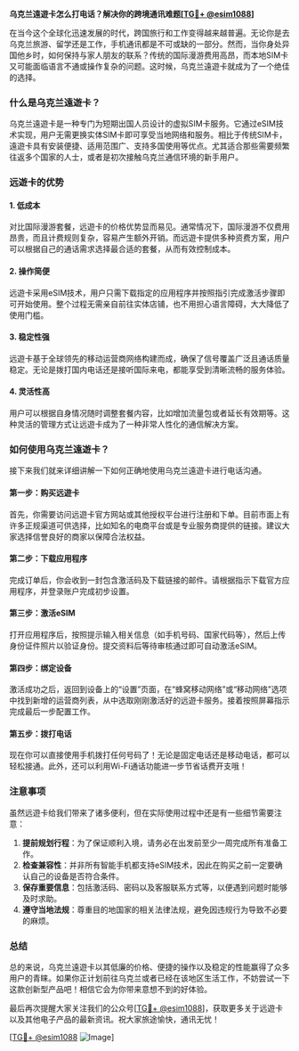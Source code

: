 **乌克兰遠遊卡怎么打电话？解决你的跨境通讯难题[[TG💪+ @esim1088](https://t.me/s/esim1088)]**

在当今这个全球化迅速发展的时代，跨国旅行和工作变得越来越普遍。无论你是去乌克兰旅游、留学还是工作，手机通讯都是不可或缺的一部分。然而，当你身处异国他乡时，如何保持与家人朋友的联系？传统的国际漫游费用高昂，而本地SIM卡又可能面临语言不通或操作复杂的问题。这时候，乌克兰遠遊卡就成为了一个绝佳的选择。

### 什么是乌克兰遠遊卡？

乌克兰遠遊卡是一种专门为短期出国人员设计的虚拟SIM卡服务。它通过eSIM技术实现，用户无需更换实体SIM卡即可享受当地网络和服务。相比于传统SIM卡，遠遊卡具有安装便捷、适用范围广、支持多国使用等优点。尤其适合那些需要频繁往返多个国家的人士，或者是初次接触乌克兰通信环境的新手用户。

### 远遊卡的优势

#### 1. **低成本**
   对比国际漫游套餐，远遊卡的价格优势显而易见。通常情况下，国际漫游不仅费用昂贵，而且计费规则复杂，容易产生额外开销。而远遊卡提供多种资费方案，用户可以根据自己的通话需求选择最合适的套餐，从而有效控制成本。

#### 2. **操作简便**
   远遊卡采用eSIM技术，用户只需下载指定的应用程序并按照指引完成激活步骤即可开始使用。整个过程无需亲自前往实体店铺，也不用担心语言障碍，大大降低了使用门槛。

#### 3. **稳定性强**
   远遊卡基于全球领先的移动运营商网络构建而成，确保了信号覆盖广泛且通话质量稳定。无论是拨打国内电话还是接听国际来电，都能享受到清晰流畅的服务体验。

#### 4. **灵活性高**
   用户可以根据自身情况随时调整套餐内容，比如增加流量包或者延长有效期等。这种灵活的管理方式让远遊卡成为了一种非常人性化的通信解决方案。

### 如何使用乌克兰遠遊卡？

接下来我们就来详细讲解一下如何正确地使用乌克兰遠遊卡进行电话沟通。

#### 第一步：购买远遊卡
首先，你需要访问远遊卡官方网站或其他授权平台进行注册和下单。目前市面上有许多正规渠道可供选择，比如知名的电商平台或是专业服务商提供的链接。建议大家选择信誉良好的商家以保障合法权益。

#### 第二步：下载应用程序
完成订单后，你会收到一封包含激活码及下载链接的邮件。请根据指示下载官方应用程序，并登录账户完成初步设置。

#### 第三步：激活eSIM
打开应用程序后，按照提示输入相关信息（如手机号码、国家代码等），然后上传身份证件照片以验证身份。提交资料后等待审核通过即可自动激活eSIM。

#### 第四步：绑定设备
激活成功之后，返回到设备上的“设置”页面，在“蜂窝移动网络”或“移动网络”选项中找到新增的运营商列表，从中选取刚刚激活好的远遊卡服务。接着按照屏幕指示完成最后一步配置工作。

#### 第五步：拨打电话
现在你可以直接使用手机拨打任何号码了！无论是固定电话还是移动电话，都可以轻松接通。此外，还可以利用Wi-Fi通话功能进一步节省话费开支哦！

### 注意事项

虽然远遊卡给我们带来了诸多便利，但在实际使用过程中还是有一些细节需要注意：

1. **提前规划行程**：为了保证顺利入境，请务必在出发前至少一周完成所有准备工作。
2. **检查兼容性**：并非所有智能手机都支持eSIM技术，因此在购买之前一定要确认自己的设备是否符合条件。
3. **保存重要信息**：包括激活码、密码以及客服联系方式等，以便遇到问题时能够及时求助。
4. **遵守当地法规**：尊重目的地国家的相关法律法规，避免因违规行为导致不必要的麻烦。

### 总结

总的来说，乌克兰遠遊卡以其低廉的价格、便捷的操作以及稳定的性能赢得了众多用户的青睐。如果你正计划前往乌克兰或者已经在该地区生活工作，不妨尝试一下这款创新型产品吧！相信它会为你带来意想不到的好体验。

最后再次提醒大家关注我们的公众号[[TG💪+ @esim1088](https://t.me/s/esim1088)]，获取更多关于远遊卡以及其他电子产品的最新资讯。祝大家旅途愉快，通讯无忧！

[[TG💪+ @esim1088](https://t.me/s/esim1088) ![Image](https://i.postimg.cc/4NQfJmqS/Snipaste-2025-05-13-00-14-12.png)]